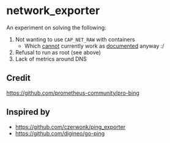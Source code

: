# network_exporter

An experiment on solving the following:

1. Not wanting to use `CAP_NET_RAW` with containers
   - Which [cannot](https://github.com/digineo/go-ping/issues/12) currently
     work as [documented](https://github.com/czerwonk/ping_exporter/pull/51)
     anyway :/
1. Refusal to run as root (see above)
1. Lack of metrics around DNS

## Credit

https://github.com/prometheus-community/pro-bing

## Inspired by

- https://github.com/czerwonk/ping_exporter
- https://github.com/digineo/go-ping
